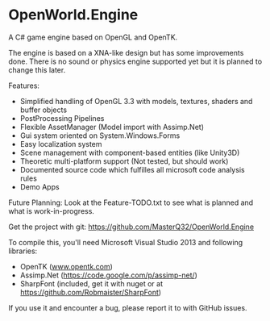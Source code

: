 OpenWorld.Engine
================

A C# game engine based on OpenGL and OpenTK.

The engine is based on a XNA-like design but has some improvements done.
There is no sound or physics engine supported yet but it is planned to change
this later.

Features:
- Simplified handling of OpenGL 3.3 with models, textures, shaders and buffer objects
- PostProcessing Pipelines
- Flexible AssetManager (Model import with Assimp.Net)
- Gui system oriented on System.Windows.Forms
- Easy localization system
- Scene management with component-based entities (like Unity3D)
- Theoretic multi-platform support (Not tested, but should work)
- Documented source code which fulfilles all microsoft code analysis rules
- Demo Apps

Future Planning:
Look at the Feature-TODO.txt to see what is planned and what is work-in-progress.

Get the project with git:
https://github.com/MasterQ32/OpenWorld.Engine

To compile this, you'll need Microsoft Visual Studio 2013 and following libraries:
- OpenTK (www.opentk.com)
- Assimp.Net (https://code.google.com/p/assimp-net/)
- SharpFont (included, get it with nuget or at https://github.com/Robmaister/SharpFont)

If you use it and encounter a bug, please report it to with GitHub issues.